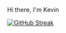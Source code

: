 Hi there, I'm Kevin  

[![GitHub Streak](https://streak-stats.demolab.com/?user=K-Fahrenberger)](https://git.io/streak-stats)


